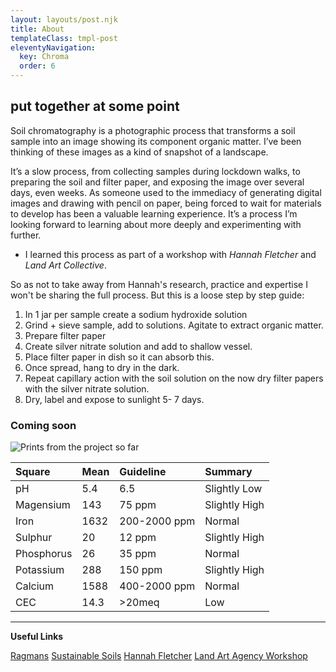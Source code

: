 ```yaml
---
layout: layouts/post.njk
title: About
templateClass: tmpl-post
eleventyNavigation:
  key: Chroma
  order: 6
---
```


## put together at some point 

Soil chromatography is a photographic process that transforms a soil sample into an image showing its component organic matter. I’ve been thinking of these images as a kind of snapshot of a landscape.

It’s a slow process, from collecting samples during lockdown walks, to preparing the soil and filter paper, and exposing the image over several days, even weeks. As someone used to the immediacy of generating digital images and drawing with pencil on paper, being forced to wait for materials to develop has been a valuable learning experience. It’s a process I’m looking forward to learning about more deeply and experimenting with further.

+ I learned this process as part of a workshop with *Hannah Fletcher* and *Land Art Collective*.

So as not to take away from Hannah's research, practice and expertise I won't be sharing the full process. But this is a loose step by step guide:

1. In 1 jar per sample create a sodium hydroxide solution
1. Grind + sieve sample, add to solutions. 
Agitate to extract organic matter.
1. Prepare filter paper
1. Create silver nitrate solution and add to shallow vessel.
1. Place filter paper in dish so it can absorb this.
1. Once spread, hang to dry in the dark.
1. Repeat capillary action with the soil solution on the now dry filter papers with the silver nitrate solution.
1. Dry, label and expose to sunlight 5- 7 days.

### Coming soon 

![Prints from the project so far](images/soilchromas.jpg)

|Square| Mean | Guideline | Summary|
|:--- |:--- |:--- |:--- |
|pH|5.4|6.5| Slightly Low |
|Magensium|143|75 ppm| Slightly High |
|Iron|1632|200-2000 ppm| Normal|
|Sulphur|20|12 ppm| Slightly High |
|Phosphorus|26|35 ppm|Normal|
|Potassium|288|150 ppm| Slightly High |
|Calcium|1588|400-2000 ppm|Normal|
|CEC|14.3|>20meq|Low|

---

**Useful Links**

[Ragmans](http://www.ragmans.co.uk/learn_with_us/our_approach_at_ragmans/tools_and_techniques/chromatography/)
[Sustainable Soils](https://sustainablesoils.org/soil-events-calendar/2020/10/4/soil-chromatography-workshop)
[Hannah Fletcher](https://www.hannahfletcher.com/)
[Land Art Agency Workshop](http://landartagency.com/workshops/)
